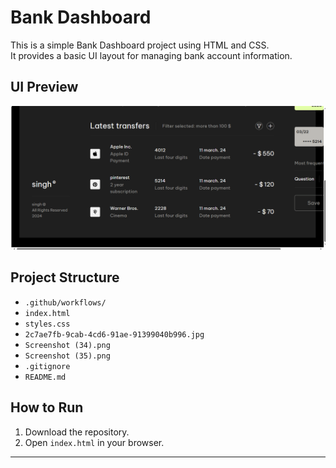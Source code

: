 # Bank Dashboard

This is a simple Bank Dashboard project using HTML and CSS.  
It provides a basic UI layout for managing bank account information.

## UI Preview

![Bank Dashboard UI](Screenshot%20(35).png)

## Project Structure

- `.github/workflows/`
- `index.html`
- `styles.css`
- `2c7ae7fb-9cab-4cd6-91ae-91399040b996.jpg`
- `Screenshot (34).png`
- `Screenshot (35).png`
- `.gitignore`
- `README.md`

## How to Run

1. Download the repository.
2. Open `index.html` in your browser.

---

